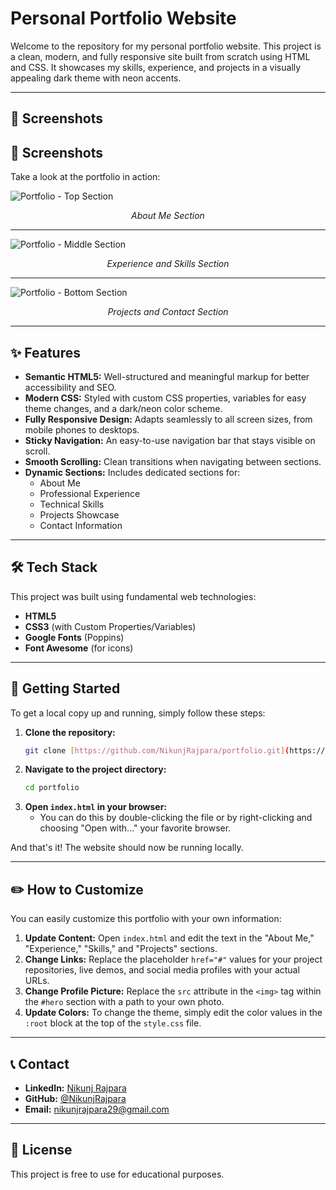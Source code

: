 ﻿# Personal Portfolio Website

Welcome to the repository for my personal portfolio website. This project is a clean, modern, and fully responsive site built from scratch using HTML and CSS. It showcases my skills, experience, and projects in a visually appealing dark theme with neon accents.

---

## 📸 Screenshots

## 📸 Screenshots

Take a look at the portfolio in action:

![Portfolio - Top Section](https://github.com/user-attachments/assets/eaf6de62-7798-4f21-bc92-fbe6b21ded3e)
*<p align="center">About Me Section</p>*

---

![Portfolio - Middle Section](https://github.com/user-attachments/assets/39f2f097-83e7-4acb-8b62-31997edd8b0d)
*<p align="center">Experience and Skills Section</p>*

---

![Portfolio - Bottom Section](https://github.com/user-attachments/assets/458c9665-3e52-4f63-82da-145dabe4e60d)
*<p align="center">Projects and Contact Section</p>*

---

## ✨ Features

- **Semantic HTML5:** Well-structured and meaningful markup for better accessibility and SEO.
- **Modern CSS:** Styled with custom CSS properties, variables for easy theme changes, and a dark/neon color scheme.
- **Fully Responsive Design:** Adapts seamlessly to all screen sizes, from mobile phones to desktops.
- **Sticky Navigation:** An easy-to-use navigation bar that stays visible on scroll.
- **Smooth Scrolling:** Clean transitions when navigating between sections.
- **Dynamic Sections:** Includes dedicated sections for:
  - About Me
  - Professional Experience
  - Technical Skills
  - Projects Showcase
  - Contact Information

---

## 🛠️ Tech Stack

This project was built using fundamental web technologies:

- **HTML5**
- **CSS3** (with Custom Properties/Variables)
- **Google Fonts** (Poppins)
- **Font Awesome** (for icons)

---

## 🚀 Getting Started

To get a local copy up and running, simply follow these steps:

1.  **Clone the repository:**
    ```sh
    git clone [https://github.com/NikunjRajpara/portfolio.git](https://github.com/NikunjRajpara/portfolio.git)
    ```
2.  **Navigate to the project directory:**
    ```sh
    cd portfolio
    ```
3.  **Open `index.html` in your browser:**
    - You can do this by double-clicking the file or by right-clicking and choosing "Open with..." your favorite browser.

And that's it! The website should now be running locally.

---

## ✏️ How to Customize

You can easily customize this portfolio with your own information:

1.  **Update Content:** Open `index.html` and edit the text in the "About Me," "Experience," "Skills," and "Projects" sections.
2.  **Change Links:** Replace the placeholder `href="#"` values for your project repositories, live demos, and social media profiles with your actual URLs.
3.  **Change Profile Picture:** Replace the `src` attribute in the `<img>` tag within the `#hero` section with a path to your own photo.
4.  **Update Colors:** To change the theme, simply edit the color values in the `:root` block at the top of the `style.css` file.

---

## 📞 Contact

- **LinkedIn:** [Nikunj Rajpara](https://www.linkedin.com/in/nikunj-rajpara-4628a0247/)
- **GitHub:** [@NikunjRajpara](https://github.com/NikunjRajpara)
- **Email:** [nikunjrajpara29@gmail.com](mailto:nikunjrajpara29@gmail.com)

---

## 📄 License

This project is free to use for educational purposes.
